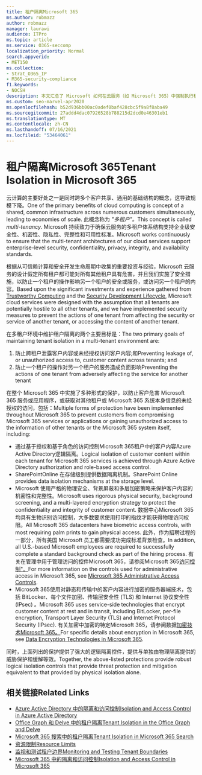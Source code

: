 ```yaml
---
title: 租户隔离Microsoft 365
ms.author: robmazz
author: robmazz
manager: laurawi
audience: ITPro
ms.topic: article
ms.service: O365-seccomp
localization_priority: Normal
search.appverid:
- MET150
ms.collection:
- Strat_O365_IP
- M365-security-compliance
f1.keywords:
- NOCSH
description: 本文汇总了 Microsoft 如何在云服务（如 Microsoft 365）中强制执行租户Microsoft 365。
ms.custom: seo-marvel-apr2020
ms.openlocfilehash: b52d936bb00ac0adef0baf428cbc5f9a8f8aba49
ms.sourcegitcommit: 27addd4dac07926528b788215d2dcd0e46301eb1
ms.translationtype: MT
ms.contentlocale: zh-CN
ms.lasthandoff: 07/16/2021
ms.locfileid: "53464061"
---
```

# <a name="tenant-isolation-in-microsoft-365"></a><span data-ttu-id="2a219-103">租户隔离Microsoft 365</span><span class="sxs-lookup"><span data-stu-id="2a219-103">Tenant Isolation in Microsoft 365</span></span>

<span data-ttu-id="2a219-104">云计算的主要好处之一是同时跨多个客户共享、通用的基础结构的概念，这导致规模下降。</span><span class="sxs-lookup"><span data-stu-id="2a219-104">One of the primary benefits of cloud computing is concept of a shared, common infrastructure across numerous customers simultaneously, leading to economies of scale.</span></span> <span data-ttu-id="2a219-105">此概念称为 *"多租户"。*</span><span class="sxs-lookup"><span data-stu-id="2a219-105">This concept is called *multi-tenancy*.</span></span> <span data-ttu-id="2a219-106">Microsoft 持续致力于确保云服务的多租户体系结构支持企业级安全性、机密性、隐私性、完整性和可用性标准。</span><span class="sxs-lookup"><span data-stu-id="2a219-106">Microsoft works continuously to ensure that the multi-tenant architectures of our cloud services support enterprise-level security, confidentiality, privacy, integrity, and availability standards.</span></span>

<span data-ttu-id="2a219-107">根据从可信赖计算和安全开发生命周期中[](https://www.microsoft.com/trust-center)收集的重要投资与[](https://www.microsoft.com/securityengineering/sdl/)经验，Microsoft 云服务的设计假定所有租户都可能对所有其他租户具有危害，并且我们实施了安全措施，以防止一个租户的操作影响另一个租户的安全或服务，或访问另一个租户的内容。</span><span class="sxs-lookup"><span data-stu-id="2a219-107">Based upon the significant investments and experience gathered from [Trustworthy Computing](https://www.microsoft.com/trust-center) and the [Security Development Lifecycle](https://www.microsoft.com/securityengineering/sdl/), Microsoft cloud services were designed with the assumption that all tenants are potentially hostile to all other tenants, and we have implemented security measures to prevent the actions of one tenant from affecting the security or service of another tenant, or accessing the content of another tenant.</span></span>

<span data-ttu-id="2a219-108">在多租户环境中维护租户隔离的两个主要目标是：</span><span class="sxs-lookup"><span data-stu-id="2a219-108">The two primary goals of maintaining tenant isolation in a multi-tenant environment are:</span></span>

1.    <span data-ttu-id="2a219-109">防止跨租户泄露客户内容或未经授权访问客户内容;和</span><span class="sxs-lookup"><span data-stu-id="2a219-109">Preventing leakage of, or unauthorized access to, customer content across tenants; and</span></span>
2.    <span data-ttu-id="2a219-110">防止一个租户的操作对另一个租户的服务造成负面影响</span><span class="sxs-lookup"><span data-stu-id="2a219-110">Preventing the actions of one tenant from adversely affecting the service for another tenant</span></span>

<span data-ttu-id="2a219-111">在整个 Microsoft 365 中实施了多种形式的保护，以防止客户危害 Microsoft 365 服务或应用程序，或获取对其他租户或 Microsoft 365 系统本身信息的未经授权的访问，包括：</span><span class="sxs-lookup"><span data-stu-id="2a219-111">Multiple forms of protection have been implemented throughout Microsoft 365 to prevent customers from compromising Microsoft 365 services or applications or gaining unauthorized access to the information of other tenants or the Microsoft 365 system itself, including:</span></span>

- <span data-ttu-id="2a219-112">通过基于授权和基于角色的访问控制Microsoft 365租户中的客户内容Azure Active Directory逻辑隔离。</span><span class="sxs-lookup"><span data-stu-id="2a219-112">Logical isolation of customer content within each tenant for Microsoft 365 services is achieved through Azure Active Directory authorization and role-based access control.</span></span>
- <span data-ttu-id="2a219-113">SharePointOnline 在存储级别提供数据隔离机制。</span><span class="sxs-lookup"><span data-stu-id="2a219-113">SharePoint Online provides data isolation mechanisms at the storage level.</span></span>
- <span data-ttu-id="2a219-114">Microsoft 使用严格的物理安全、背景屏蔽和多层加密策略来保护客户内容的机密性和完整性。</span><span class="sxs-lookup"><span data-stu-id="2a219-114">Microsoft uses rigorous physical security, background screening, and a multi-layered encryption strategy to protect the confidentiality and integrity of customer content.</span></span> <span data-ttu-id="2a219-115">数据中心Microsoft 365均具有生物识别访问控制，大多数要求使用打印的指纹才能获得物理访问权限。</span><span class="sxs-lookup"><span data-stu-id="2a219-115">All Microsoft 365 datacenters have biometric access controls, with most requiring palm prints to gain physical access.</span></span> <span data-ttu-id="2a219-116">此外，作为招聘过程的一部分，所有美国 Microsoft 员工都需要成功完成标准背景检查。</span><span class="sxs-lookup"><span data-stu-id="2a219-116">In addition, all U.S.-based Microsoft employees are required to successfully complete a standard background check as part of the hiring process.</span></span> <span data-ttu-id="2a219-117">有关在管理中用于管理访问的控件Microsoft 365，请参阅Microsoft 365[访问控制"。](/compliance/assurance/assurance-administrative-access-controls-overview)</span><span class="sxs-lookup"><span data-stu-id="2a219-117">For more information on the controls used for administrative access in Microsoft 365, see [Microsoft 365 Administrative Access Controls](/compliance/assurance/assurance-administrative-access-controls-overview).</span></span>
- <span data-ttu-id="2a219-118">Microsoft 365使用对静态和传输中的客户内容进行加密的服务器端技术，包括 BitLocker、每个文件加密、传输层安全性 (TLS) 和 Internet 协议安全性 (IPsec) 。</span><span class="sxs-lookup"><span data-stu-id="2a219-118">Microsoft 365 uses service-side technologies that encrypt customer content at rest and in transit, including BitLocker, per-file encryption, Transport Layer Security (TLS) and Internet Protocol Security (IPsec).</span></span> <span data-ttu-id="2a219-119">有关加密中加密的特定Microsoft 365，请参阅数据[加密技术Microsoft 365。](../compliance/office-365-encryption-in-the-microsoft-cloud-overview.md)</span><span class="sxs-lookup"><span data-stu-id="2a219-119">For specific details about encryption in Microsoft 365, see [Data Encryption Technologies in Microsoft 365](../compliance/office-365-encryption-in-the-microsoft-cloud-overview.md).</span></span>

<span data-ttu-id="2a219-120">同时，上面列出的保护提供了强大的逻辑隔离控件，提供与单独由物理隔离提供的威胁保护和缓解等效。</span><span class="sxs-lookup"><span data-stu-id="2a219-120">Together, the above-listed protections provide robust logical isolation controls that provide threat protection and mitigation equivalent to that provided by physical isolation alone.</span></span>

## <a name="related-links"></a><span data-ttu-id="2a219-121">相关链接</span><span class="sxs-lookup"><span data-stu-id="2a219-121">Related Links</span></span>

- [<span data-ttu-id="2a219-122">Azure Active Directory 中的隔离和访问控制</span><span class="sxs-lookup"><span data-stu-id="2a219-122">Isolation and Access Control in Azure Active Directory</span></span>](microsoft-365-isolation-in-azure-active-directory.md)
- [<span data-ttu-id="2a219-123">Office Graph 和 Delve 中的租户隔离</span><span class="sxs-lookup"><span data-stu-id="2a219-123">Tenant Isolation in the Office Graph and Delve</span></span>](microsoft-365-isolation-in-graph-and-delve.md)
- [<span data-ttu-id="2a219-124">Microsoft 365 搜索中的租户隔离</span><span class="sxs-lookup"><span data-stu-id="2a219-124">Tenant Isolation in Microsoft 365 Search</span></span>](microsoft-365-isolation-in-microsoft-365-search.md)
- [<span data-ttu-id="2a219-125">资源限制</span><span class="sxs-lookup"><span data-stu-id="2a219-125">Resource Limits</span></span>](/compliance/assurance/assurance-resource-limits)
- [<span data-ttu-id="2a219-126">监视和测试租户边界</span><span class="sxs-lookup"><span data-stu-id="2a219-126">Monitoring and Testing Tenant Boundaries</span></span>](/compliance/assurance/assurance-monitoring-and-testing)
- [<span data-ttu-id="2a219-127">Microsoft 365 中的隔离和访问控制</span><span class="sxs-lookup"><span data-stu-id="2a219-127">Isolation and Access Control in Microsoft 365</span></span>](microsoft-365-isolation-in-microsoft-365.md)